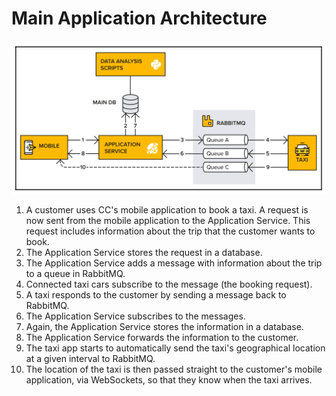 # Main Application Architecture

![architecture](images/img.png)

1. A customer uses CC's mobile application to book a taxi. A request is now sent from the mobile application to the 
Application Service. This request includes information about the trip that the customer wants to book.
2. The Application Service stores the request in a database.
3. The Application Service adds a message with information about the trip to a queue in RabbitMQ.
4. Connected taxi cars subscribe to the message (the booking request).
5. A taxi responds to the customer by sending a message back to RabbitMQ.
6. The Application Service subscribes to the messages.
7. Again, the Application Service stores the information in a database.
8. The Application Service forwards the information to the customer.
9. The taxi app starts to automatically send the taxi's geographical location at a given interval to RabbitMQ.
10. The location of the taxi is then passed straight to the customer's mobile application, via WebSockets, so that 
they know when the taxi arrives.